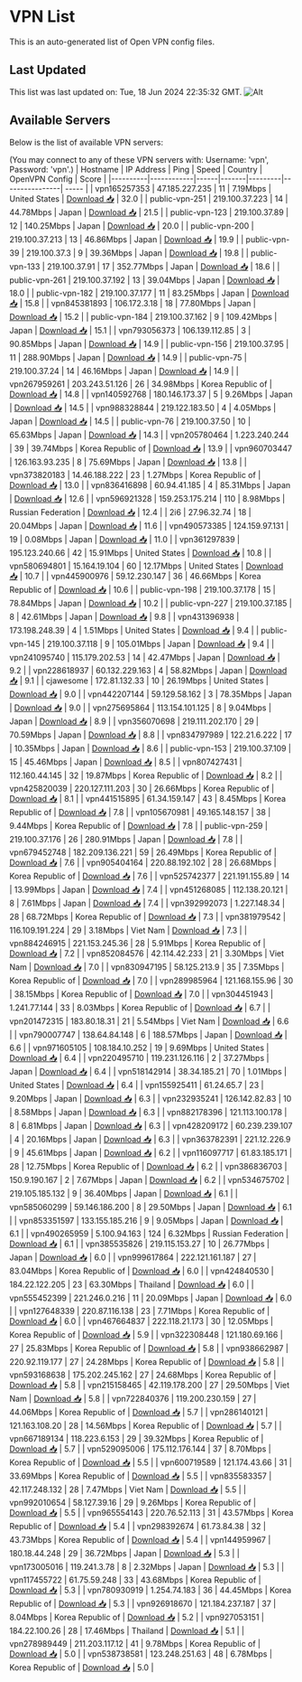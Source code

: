 # VPN List

This is an auto-generated list of Open VPN config files.

## Last Updated

This list was last updated on: Tue, 18 Jun 2024 22:35:32 GMT.
![Alt](https://repobeats.axiom.co/api/embed/186b98318ef1479477931607c1ad7d823f12451f.svg "Repobeats analytics image")

## Available Servers

Below is the list of available VPN servers:

(You may connect to any of these VPN servers with: Username: 'vpn', Password: 'vpn'.)
| Hostname | IP Address | Ping | Speed | Country | OpenVPN Config | Score |
|----------|------------|------|-------|---------|----------------| ----- |
| vpn165257353 | 47.185.227.235 | 11 | 7.19Mbps | United States | [Download 📥](./configs/server_0_US.ovpn) | 32.0 |
| public-vpn-251 | 219.100.37.223 | 14 | 44.78Mbps | Japan | [Download 📥](./configs/server_1_JP.ovpn) | 21.5 |
| public-vpn-123 | 219.100.37.89 | 12 | 140.25Mbps | Japan | [Download 📥](./configs/server_2_JP.ovpn) | 20.0 |
| public-vpn-200 | 219.100.37.213 | 13 | 46.86Mbps | Japan | [Download 📥](./configs/server_3_JP.ovpn) | 19.9 |
| public-vpn-39 | 219.100.37.3 | 9 | 39.36Mbps | Japan | [Download 📥](./configs/server_4_JP.ovpn) | 19.8 |
| public-vpn-133 | 219.100.37.91 | 17 | 352.77Mbps | Japan | [Download 📥](./configs/server_5_JP.ovpn) | 18.6 |
| public-vpn-261 | 219.100.37.192 | 13 | 39.04Mbps | Japan | [Download 📥](./configs/server_6_JP.ovpn) | 18.0 |
| public-vpn-182 | 219.100.37.177 | 11 | 83.25Mbps | Japan | [Download 📥](./configs/server_7_JP.ovpn) | 15.8 |
| vpn845381893 | 106.172.3.18 | 18 | 77.80Mbps | Japan | [Download 📥](./configs/server_8_JP.ovpn) | 15.2 |
| public-vpn-184 | 219.100.37.162 | 9 | 109.42Mbps | Japan | [Download 📥](./configs/server_9_JP.ovpn) | 15.1 |
| vpn793056373 | 106.139.112.85 | 3 | 90.85Mbps | Japan | [Download 📥](./configs/server_10_JP.ovpn) | 14.9 |
| public-vpn-156 | 219.100.37.95 | 11 | 288.90Mbps | Japan | [Download 📥](./configs/server_11_JP.ovpn) | 14.9 |
| public-vpn-75 | 219.100.37.24 | 14 | 46.16Mbps | Japan | [Download 📥](./configs/server_12_JP.ovpn) | 14.9 |
| vpn267959261 | 203.243.51.126 | 26 | 34.98Mbps | Korea Republic of | [Download 📥](./configs/server_13_KR.ovpn) | 14.8 |
| vpn140592768 | 180.146.173.37 | 5 | 9.26Mbps | Japan | [Download 📥](./configs/server_14_JP.ovpn) | 14.5 |
| vpn988328844 | 219.122.183.50 | 4 | 4.05Mbps | Japan | [Download 📥](./configs/server_15_JP.ovpn) | 14.5 |
| public-vpn-76 | 219.100.37.50 | 10 | 65.63Mbps | Japan | [Download 📥](./configs/server_16_JP.ovpn) | 14.3 |
| vpn205780464 | 1.223.240.244 | 39 | 39.74Mbps | Korea Republic of | [Download 📥](./configs/server_17_KR.ovpn) | 13.9 |
| vpn960703447 | 126.163.93.235 | 8 | 75.69Mbps | Japan | [Download 📥](./configs/server_18_JP.ovpn) | 13.8 |
| vpn373820183 | 14.46.188.222 | 23 | 1.27Mbps | Korea Republic of | [Download 📥](./configs/server_19_KR.ovpn) | 13.0 |
| vpn836416898 | 60.94.41.185 | 4 | 85.31Mbps | Japan | [Download 📥](./configs/server_20_JP.ovpn) | 12.6 |
| vpn596921328 | 159.253.175.214 | 110 | 8.98Mbps | Russian Federation | [Download 📥](./configs/server_21_RU.ovpn) | 12.4 |
| 2i6 | 27.96.32.74 | 18 | 20.04Mbps | Japan | [Download 📥](./configs/server_22_JP.ovpn) | 11.6 |
| vpn490573385 | 124.159.97.131 | 19 | 0.08Mbps | Japan | [Download 📥](./configs/server_23_JP.ovpn) | 11.0 |
| vpn361297839 | 195.123.240.66 | 42 | 15.91Mbps | United States | [Download 📥](./configs/server_24_US.ovpn) | 10.8 |
| vpn580694801 | 15.164.19.104 | 60 | 12.17Mbps | United States | [Download 📥](./configs/server_25_US.ovpn) | 10.7 |
| vpn445900976 | 59.12.230.147 | 36 | 46.66Mbps | Korea Republic of | [Download 📥](./configs/server_26_KR.ovpn) | 10.6 |
| public-vpn-198 | 219.100.37.178 | 15 | 78.84Mbps | Japan | [Download 📥](./configs/server_27_JP.ovpn) | 10.2 |
| public-vpn-227 | 219.100.37.185 | 8 | 42.61Mbps | Japan | [Download 📥](./configs/server_28_JP.ovpn) | 9.8 |
| vpn431396938 | 173.198.248.39 | 4 | 1.51Mbps | United States | [Download 📥](./configs/server_29_US.ovpn) | 9.4 |
| public-vpn-145 | 219.100.37.118 | 9 | 105.01Mbps | Japan | [Download 📥](./configs/server_30_JP.ovpn) | 9.4 |
| vpn241095740 | 115.179.202.53 | 14 | 42.47Mbps | Japan | [Download 📥](./configs/server_31_JP.ovpn) | 9.2 |
| vpn228618937 | 60.132.229.163 | 4 | 58.82Mbps | Japan | [Download 📥](./configs/server_32_JP.ovpn) | 9.1 |
| cjawesome | 172.81.132.33 | 10 | 26.19Mbps | United States | [Download 📥](./configs/server_33_US.ovpn) | 9.0 |
| vpn442207144 | 59.129.58.162 | 3 | 78.35Mbps | Japan | [Download 📥](./configs/server_34_JP.ovpn) | 9.0 |
| vpn275695864 | 113.154.101.125 | 8 | 9.04Mbps | Japan | [Download 📥](./configs/server_35_JP.ovpn) | 8.9 |
| vpn356070698 | 219.111.202.170 | 29 | 70.59Mbps | Japan | [Download 📥](./configs/server_36_JP.ovpn) | 8.8 |
| vpn834797989 | 122.21.6.222 | 17 | 10.35Mbps | Japan | [Download 📥](./configs/server_37_JP.ovpn) | 8.6 |
| public-vpn-153 | 219.100.37.109 | 15 | 45.46Mbps | Japan | [Download 📥](./configs/server_38_JP.ovpn) | 8.5 |
| vpn807427431 | 112.160.44.145 | 32 | 19.87Mbps | Korea Republic of | [Download 📥](./configs/server_39_KR.ovpn) | 8.2 |
| vpn425820039 | 220.127.111.203 | 30 | 26.66Mbps | Korea Republic of | [Download 📥](./configs/server_40_KR.ovpn) | 8.1 |
| vpn441515895 | 61.34.159.147 | 43 | 8.45Mbps | Korea Republic of | [Download 📥](./configs/server_41_KR.ovpn) | 7.8 |
| vpn105670981 | 49.165.148.157 | 38 | 9.44Mbps | Korea Republic of | [Download 📥](./configs/server_42_KR.ovpn) | 7.8 |
| public-vpn-259 | 219.100.37.176 | 26 | 280.91Mbps | Japan | [Download 📥](./configs/server_43_JP.ovpn) | 7.8 |
| vpn679452748 | 182.209.136.221 | 59 | 26.49Mbps | Korea Republic of | [Download 📥](./configs/server_44_KR.ovpn) | 7.6 |
| vpn905404164 | 220.88.192.102 | 28 | 26.68Mbps | Korea Republic of | [Download 📥](./configs/server_45_KR.ovpn) | 7.6 |
| vpn525742377 | 221.191.155.89 | 14 | 13.99Mbps | Japan | [Download 📥](./configs/server_46_JP.ovpn) | 7.4 |
| vpn451268085 | 112.138.20.121 | 8 | 7.61Mbps | Japan | [Download 📥](./configs/server_47_JP.ovpn) | 7.4 |
| vpn392992073 | 1.227.148.34 | 28 | 68.72Mbps | Korea Republic of | [Download 📥](./configs/server_48_KR.ovpn) | 7.3 |
| vpn381979542 | 116.109.191.224 | 29 | 3.18Mbps | Viet Nam | [Download 📥](./configs/server_49_VN.ovpn) | 7.3 |
| vpn884246915 | 221.153.245.36 | 28 | 5.91Mbps | Korea Republic of | [Download 📥](./configs/server_50_KR.ovpn) | 7.2 |
| vpn852084576 | 42.114.42.233 | 21 | 3.30Mbps | Viet Nam | [Download 📥](./configs/server_51_VN.ovpn) | 7.0 |
| vpn830947195 | 58.125.213.9 | 35 | 7.35Mbps | Korea Republic of | [Download 📥](./configs/server_52_KR.ovpn) | 7.0 |
| vpn289985964 | 121.168.155.96 | 30 | 38.15Mbps | Korea Republic of | [Download 📥](./configs/server_53_KR.ovpn) | 7.0 |
| vpn304451943 | 1.241.77.144 | 33 | 8.03Mbps | Korea Republic of | [Download 📥](./configs/server_54_KR.ovpn) | 6.7 |
| vpn201472315 | 183.80.18.31 | 21 | 5.54Mbps | Viet Nam | [Download 📥](./configs/server_55_VN.ovpn) | 6.6 |
| vpn790007747 | 138.64.84.148 | 6 | 188.57Mbps | Japan | [Download 📥](./configs/server_56_JP.ovpn) | 6.6 |
| vpn971605105 | 108.184.10.252 | 19 | 9.69Mbps | United States | [Download 📥](./configs/server_57_US.ovpn) | 6.4 |
| vpn220495710 | 119.231.126.116 | 2 | 37.27Mbps | Japan | [Download 📥](./configs/server_58_JP.ovpn) | 6.4 |
| vpn518142914 | 38.34.185.21 | 70 | 1.01Mbps | United States | [Download 📥](./configs/server_59_US.ovpn) | 6.4 |
| vpn155925411 | 61.24.65.7 | 23 | 9.20Mbps | Japan | [Download 📥](./configs/server_60_JP.ovpn) | 6.3 |
| vpn232935241 | 126.142.82.83 | 10 | 8.58Mbps | Japan | [Download 📥](./configs/server_61_JP.ovpn) | 6.3 |
| vpn882178396 | 121.113.100.178 | 8 | 6.81Mbps | Japan | [Download 📥](./configs/server_62_JP.ovpn) | 6.3 |
| vpn428209172 | 60.239.239.107 | 4 | 20.16Mbps | Japan | [Download 📥](./configs/server_63_JP.ovpn) | 6.3 |
| vpn363782391 | 221.12.226.9 | 9 | 45.61Mbps | Japan | [Download 📥](./configs/server_64_JP.ovpn) | 6.2 |
| vpn116097717 | 61.83.185.171 | 28 | 12.75Mbps | Korea Republic of | [Download 📥](./configs/server_65_KR.ovpn) | 6.2 |
| vpn386836703 | 150.9.190.167 | 2 | 7.67Mbps | Japan | [Download 📥](./configs/server_66_JP.ovpn) | 6.2 |
| vpn534675702 | 219.105.185.132 | 9 | 36.40Mbps | Japan | [Download 📥](./configs/server_67_JP.ovpn) | 6.1 |
| vpn585060299 | 59.146.186.200 | 8 | 29.50Mbps | Japan | [Download 📥](./configs/server_68_JP.ovpn) | 6.1 |
| vpn853351597 | 133.155.185.216 | 9 | 9.05Mbps | Japan | [Download 📥](./configs/server_69_JP.ovpn) | 6.1 |
| vpn490265959 | 5.100.94.163 | 124 | 6.32Mbps | Russian Federation | [Download 📥](./configs/server_70_RU.ovpn) | 6.1 |
| vpn385535826 | 219.115.153.27 | 10 | 26.77Mbps | Japan | [Download 📥](./configs/server_71_JP.ovpn) | 6.0 |
| vpn999617864 | 222.121.161.187 | 27 | 83.04Mbps | Korea Republic of | [Download 📥](./configs/server_72_KR.ovpn) | 6.0 |
| vpn424840530 | 184.22.122.205 | 23 | 63.30Mbps | Thailand | [Download 📥](./configs/server_73_TH.ovpn) | 6.0 |
| vpn555452399 | 221.246.0.216 | 11 | 20.09Mbps | Japan | [Download 📥](./configs/server_74_JP.ovpn) | 6.0 |
| vpn127648339 | 220.87.116.138 | 23 | 7.71Mbps | Korea Republic of | [Download 📥](./configs/server_75_KR.ovpn) | 6.0 |
| vpn467664837 | 222.118.21.173 | 30 | 12.05Mbps | Korea Republic of | [Download 📥](./configs/server_76_KR.ovpn) | 5.9 |
| vpn322308448 | 121.180.69.166 | 27 | 25.83Mbps | Korea Republic of | [Download 📥](./configs/server_77_KR.ovpn) | 5.8 |
| vpn938662987 | 220.92.119.177 | 27 | 24.28Mbps | Korea Republic of | [Download 📥](./configs/server_78_KR.ovpn) | 5.8 |
| vpn593168638 | 175.202.245.162 | 27 | 24.68Mbps | Korea Republic of | [Download 📥](./configs/server_79_KR.ovpn) | 5.8 |
| vpn215158465 | 42.119.178.200 | 27 | 29.50Mbps | Viet Nam | [Download 📥](./configs/server_80_VN.ovpn) | 5.8 |
| vpn722840376 | 119.200.230.159 | 27 | 44.06Mbps | Korea Republic of | [Download 📥](./configs/server_81_KR.ovpn) | 5.7 |
| vpn286140121 | 121.163.108.20 | 28 | 14.56Mbps | Korea Republic of | [Download 📥](./configs/server_82_KR.ovpn) | 5.7 |
| vpn667189134 | 118.223.6.153 | 29 | 39.32Mbps | Korea Republic of | [Download 📥](./configs/server_83_KR.ovpn) | 5.7 |
| vpn529095006 | 175.112.176.144 | 37 | 8.70Mbps | Korea Republic of | [Download 📥](./configs/server_84_KR.ovpn) | 5.5 |
| vpn600719589 | 121.174.43.66 | 31 | 33.69Mbps | Korea Republic of | [Download 📥](./configs/server_85_KR.ovpn) | 5.5 |
| vpn835583357 | 42.117.248.132 | 28 | 7.47Mbps | Viet Nam | [Download 📥](./configs/server_86_VN.ovpn) | 5.5 |
| vpn992010654 | 58.127.39.16 | 29 | 9.26Mbps | Korea Republic of | [Download 📥](./configs/server_87_KR.ovpn) | 5.5 |
| vpn965554143 | 220.76.52.113 | 31 | 43.57Mbps | Korea Republic of | [Download 📥](./configs/server_88_KR.ovpn) | 5.4 |
| vpn298392674 | 61.73.84.38 | 32 | 43.73Mbps | Korea Republic of | [Download 📥](./configs/server_89_KR.ovpn) | 5.4 |
| vpn144959967 | 180.18.44.248 | 29 | 36.72Mbps | Japan | [Download 📥](./configs/server_90_JP.ovpn) | 5.3 |
| vpn173005016 | 119.241.3.78 | 8 | 2.32Mbps | Japan | [Download 📥](./configs/server_91_JP.ovpn) | 5.3 |
| vpn117455722 | 61.75.59.248 | 33 | 43.68Mbps | Korea Republic of | [Download 📥](./configs/server_92_KR.ovpn) | 5.3 |
| vpn780930919 | 1.254.74.183 | 36 | 44.45Mbps | Korea Republic of | [Download 📥](./configs/server_93_KR.ovpn) | 5.3 |
| vpn926918670 | 121.184.237.187 | 37 | 8.04Mbps | Korea Republic of | [Download 📥](./configs/server_94_KR.ovpn) | 5.2 |
| vpn927053151 | 184.22.100.26 | 28 | 17.46Mbps | Thailand | [Download 📥](./configs/server_95_TH.ovpn) | 5.1 |
| vpn278989449 | 211.203.117.12 | 41 | 9.78Mbps | Korea Republic of | [Download 📥](./configs/server_96_KR.ovpn) | 5.0 |
| vpn538738581 | 123.248.251.63 | 48 | 6.78Mbps | Korea Republic of | [Download 📥](./configs/server_97_KR.ovpn) | 5.0 |
